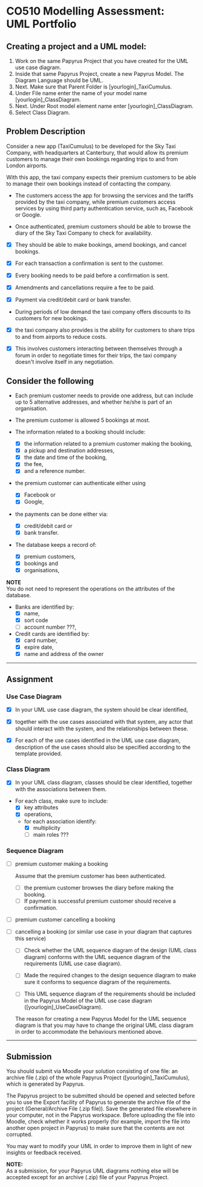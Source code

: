 # CO510 Modelling Assessment:<br> UML Portfolio

## Creating a project and a UML model:

1. Work on the same Papyrus Project that you have created for the UML use case diagram.
2. Inside that same Papyrus Project, create a new Papyrus Model. The Diagram Language should be UML. 
3. Next.  Make sure that Parent Folder is [yourlogin]_TaxiCumulus. 
4. Under File name enter the name of your model name [yourlogin]_ClassDiagram. 
5. Next.  Under Root model element name enter [yourlogin]_ClassDiagram. 
6. Select Class Diagram. 

## Problem Description

Consider a new app (TaxiCumulus) to be developed for the Sky Taxi Company,
with headquarters at Canterbury, that would allow its premium customers to
manage their own bookings regarding trips to and from London airports. 

With this app, the taxi company expects their premium customers to
be able to manage their own bookings instead of contacting the company.

- The customers access the app for browsing the services and the tariffs
provided by the taxi company, while premium customers access services by
using third party authentication service, such as, Facebook or Google. 

- Once authenticated, premium customers should be able to browse the diary
of the Sky Taxi Company to check for availability.

- [X] They should be able to make bookings, amend bookings, and cancel bookings. 

- [X] For each transaction a confirmation is sent to the customer.

- [X] Every booking needs to be paid before a confirmation is sent.

- [X] Amendments and cancellations require a fee to be paid.

- [X] Payment via credit/debit card or bank transfer.

- During periods of low demand the taxi company offers discounts to its
customers for new bookings.

- [X] the taxi company also provides is the ability for customers to share
trips to and from airports to reduce costs.

- [X] This involves customers interacting between themselves through a forum in
order to negotiate times for their trips, the taxi company doesn't involve
itself in any negotiation.

## Consider the following

- Each premium customer needs to provide one address, but can include up
to 5 alternative addresses, and whether he/she is part of an organisation.

- The premium customer is allowed 5 bookings at most. 

- The information related to a booking should include:
  + [X] the information related to a premium customer making the booking, 
  + [X] a pickup and destination addresses, 
  + [X] the date and time of the booking, 
  + [X] the fee, 
  + [X] and a reference number.

- the premium customer can authenticate either using
  + [X] Facebook or 
  + [X] Google, 

- the payments can be done either via:
  + [X] credit/debit card or 
  + [X] bank transfer.

- The database keeps a record of:
  + [X] premium customers, 
  + [X] bookings and 
  + [X] organisations, 

**NOTE**<br>
You do not need to represent the operations on the attributes of the database.

- Banks are identified by:
  + [X] name, 
  + [X] sort code 
  + [ ] account number ???, 

- Credit cards are identified by:
  + [X] card number, 
  + [X] expire date, 
  + [X] name and address of the owner

------------------------------------------------------------

## Assignment

### Use Case Diagram

- [X] In your UML use case diagram, the system should be clear
identified, 

- [X] together with the use cases associated with that system, any actor
that should interact with the system, and the relationships between these.

- [X] For each of the use cases identified in the UML use case diagram,
description of the use cases should also be specified according to the
template provided.

### Class Diagram

- [X] In your UML class diagram, classes should be clear identified, together with the associations between them.

+ For each class, make sure to include:
  - [X] key attributes 
  - [X] operations, 
  - for each association identify:
	* [X] multiplicity
    * [ ] main roles ???

### Sequence Diagram

* [ ] premium customer making a booking

  Assume that the premium customer has been authenticated.

  - [ ] the premium customer browses the diary before making the booking.
  - [ ] If payment is successful premium customer should receive a confirmation.

* [ ] premium customer cancelling a booking

* [ ] cancelling a booking (or similar use case in your diagram that captures this service)

  - [ ] Check whether the UML sequence diagram of the design (UML class diagram)
  conforms with the UML sequence diagram of the requirements (UML use case diagram).  

  - [ ] Made the required changes to the design sequence diagram to make sure it
  conforms to sequence diagram of the requirements.

  - [ ] This UML sequence diagram of the requirements should be included in the
  Papyrus Model of the UML use case diagram ([yourlogin]_UseCaseDiagram).

  The reason for creating a new Papyrus Model for the UML sequence diagram
  is that you may have to change the original UML class diagram in order to
  accommodate the behaviours mentioned above.

-----------------------------------------------------------------------

## Submission

You should submit via Moodle your solution consisting of one file: an
archive file (.zip) of the whole Papyrus Project ([yourlogin]_TaxiCumulus),
which is generated by Papyrus.

The Papyrus project to be submitted should be opened and selected before
you to use the Export facility of Papyrus to generate the archive file of
the project (General/Archive File (.zip file)).  Save the generated file
elsewhere in your computer, not in the Papyrus workspace. Before uploading
the file into Moodle, check whether it works properly (for example, import
the file into another open project in Papyrus) to make sure that the contents
are not corrupted.

You may want to modify your UML in order to improve them in light of new
insights or feedback received.

**NOTE:**<br>
As a submission, for your Papyrus UML diagrams nothing else will be
accepted except for an archive (.zip) file of your Papyrus Project. 
